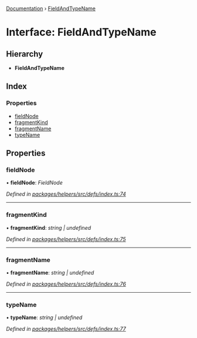 [Documentation](../README.md) › [FieldAndTypeName](fieldandtypename.md)

# Interface: FieldAndTypeName

## Hierarchy

* **FieldAndTypeName**

## Index

### Properties

* [fieldNode](fieldandtypename.md#fieldnode)
* [fragmentKind](fieldandtypename.md#fragmentkind)
* [fragmentName](fieldandtypename.md#fragmentname)
* [typeName](fieldandtypename.md#typename)

## Properties

###  fieldNode

• **fieldNode**: *FieldNode*

*Defined in [packages/helpers/src/defs/index.ts:74](https://github.com/badbatch/graphql-box/blob/34eeb1d/packages/helpers/src/defs/index.ts#L74)*

___

###  fragmentKind

• **fragmentKind**: *string | undefined*

*Defined in [packages/helpers/src/defs/index.ts:75](https://github.com/badbatch/graphql-box/blob/34eeb1d/packages/helpers/src/defs/index.ts#L75)*

___

###  fragmentName

• **fragmentName**: *string | undefined*

*Defined in [packages/helpers/src/defs/index.ts:76](https://github.com/badbatch/graphql-box/blob/34eeb1d/packages/helpers/src/defs/index.ts#L76)*

___

###  typeName

• **typeName**: *string | undefined*

*Defined in [packages/helpers/src/defs/index.ts:77](https://github.com/badbatch/graphql-box/blob/34eeb1d/packages/helpers/src/defs/index.ts#L77)*
